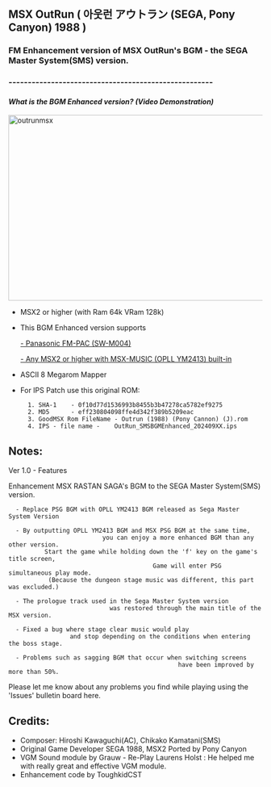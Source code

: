 ## MSX OutRun ( 아웃런 アウトラン (SEGA, Pony Canyon) 1988 ) 
### FM Enhancement version of MSX OutRun's BGM - the SEGA Master System(SMS) version. 
### -----------------------------------------------------


#### *What is the BGM Enhanced version? (Video Demonstration)*

<a data-flickr-embed="true" href="https://youtu.be/PsoX16iqG1c?si=kDK4z3t2kq1uEvcM" title="outrunmsx"><img src="https://live.staticflickr.com/65535/53996596338_7bc4ce7e41_z.jpg" width="640" height="368" alt="outrunmsx"/></a>

- MSX2 or higher (with Ram 64k VRam 128k) 
	
- This BGM Enhanced version supports 

	[- Panasonic FM-PAC (SW-M004)](https://www.msx.org/wiki/Panasoft_SW-M004) 
     
	[- Any MSX2 or higher with MSX-MUSIC (OPLL YM2413) built-in](https://www.msx.org/wiki/MSX-MUSIC)
			    

- ASCII 8 Megarom Mapper
	
- For IPS Patch use this original ROM:

		1. SHA-1	- 0f10d77d1536993b8455b3b47278ca5782ef9275
		2. MD5	  	- eff230804098ffe4d342f389b5209eac
		3. GoodMSX Rom FileName - Outrun (1988) (Pony Cannon) (J).rom
		4. IPS - file name - 	OutRun_SMSBGMEnhanced_202409XX.ips  
					

## Notes:

Ver 1.0 - Features 

Enhancement MSX RASTAN SAGA's BGM to the SEGA Master System(SMS) version.

      - Replace PSG BGM with OPLL YM2413 BGM released as Sega Master System Version

      - By outputting OPLL YM2413 BGM and MSX PSG BGM at the same time, 
                              you can enjoy a more enhanced BGM than any other version.
              Start the game while holding down the 'f' key on the game's title screen,
                                            Game will enter PSG simultaneous play mode.
               (Because the dungeon stage music was different, this part was excluded.)

	  - The prologue track used in the Sega Master System version 
                                was restored through the main title of the MSX version.
     
      - Fixed a bug where stage clear music would play 
                     and stop depending on the conditions when entering the boss stage.
                
      - Problems such as sagging BGM that occur when switching screens 
                                                   have been improved by more than 50%.




Please let me know about any problems you find while playing using the 'Issues' bulletin board here.
    	

## Credits:

- Composer:  Hiroshi Kawaguchi(AC), Chikako Kamatani(SMS)
- Original Game Developer SEGA 1988, MSX2 Ported by Pony Canyon
- VGM Sound module by Grauw - Re-Play
  Laurens Holst : He helped me with really great and effective VGM module.
- Enhancement code by ToughkidCST 

